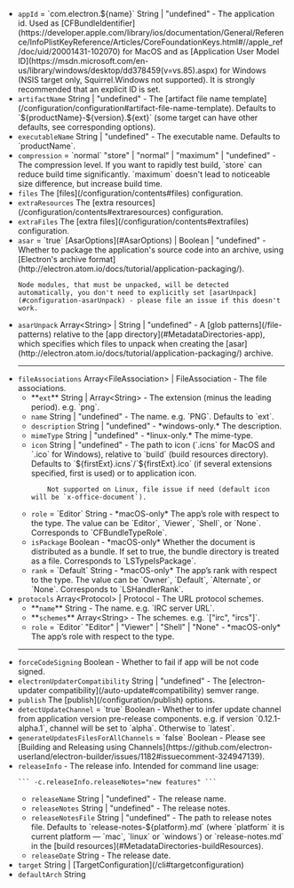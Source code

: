 <ul>
<li><code id="PlatformSpecificBuildOptions-appId">appId</code> = `com.electron.${name}` String | "undefined" - The application id. Used as [CFBundleIdentifier](https://developer.apple.com/library/ios/documentation/General/Reference/InfoPlistKeyReference/Articles/CoreFoundationKeys.html#//apple_ref/doc/uid/20001431-102070) for MacOS and as [Application User Model ID](https://msdn.microsoft.com/en-us/library/windows/desktop/dd378459(v=vs.85).aspx) for Windows (NSIS target only, Squirrel.Windows not supported). It is strongly recommended that an explicit ID is set.</li>
<li><code id="PlatformSpecificBuildOptions-artifactName">artifactName</code> String | "undefined" - The [artifact file name template](/configuration/configuration#artifact-file-name-template). Defaults to `${productName}-${version}.${ext}` (some target can have other defaults, see corresponding options).</li>
<li><code id="PlatformSpecificBuildOptions-executableName">executableName</code> String | "undefined" - The executable name. Defaults to `productName`.</li>
<li><code id="PlatformSpecificBuildOptions-compression">compression</code> = `normal` "store" | "normal" | "maximum" | "undefined" - The compression level. If you want to rapidly test build, `store` can reduce build time significantly. `maximum` doesn't lead to noticeable size difference, but increase build time.</li>
<li><code id="PlatformSpecificBuildOptions-files">files</code> The [files](/configuration/contents#files) configuration.</li>
<li><code id="PlatformSpecificBuildOptions-extraResources">extraResources</code> The [extra resources](/configuration/contents#extraresources) configuration.</li>
<li><code id="PlatformSpecificBuildOptions-extraFiles">extraFiles</code> The [extra files](/configuration/contents#extrafiles) configuration.</li>
<li><code id="PlatformSpecificBuildOptions-asar">asar</code> = `true` [AsarOptions](#AsarOptions) | Boolean | "undefined" - Whether to package the application's source code into an archive, using [Electron's archive format](http://electron.atom.io/docs/tutorial/application-packaging/).
<pre><code class="hljs">Node modules, that must be unpacked, will be detected automatically, you don't need to explicitly set [asarUnpack](#configuration-asarUnpack) - please file an issue if this doesn't work.
</code></pre>
</li>
<li><code id="PlatformSpecificBuildOptions-asarUnpack">asarUnpack</code> Array&lt;String&gt; | String | "undefined" - A [glob patterns](/file-patterns) relative to the [app directory](#MetadataDirectories-app), which specifies which files to unpack when creating the [asar](http://electron.atom.io/docs/tutorial/application-packaging/) archive.</li>
<hr>
<li><code id="PlatformSpecificBuildOptions-fileAssociations">fileAssociations</code> Array&lt;FileAssociation&gt; | FileAssociation<a name="FileAssociation"></a> - The file associations.
<ul>
<li>**<code id="FileAssociation-ext">ext</code>** String | Array&lt;String&gt; - The extension (minus the leading period). e.g. `png`.</li>
<li><code id="FileAssociation-name">name</code> String | "undefined" - The name. e.g. `PNG`. Defaults to `ext`.</li>
<li><code id="FileAssociation-description">description</code> String | "undefined" - *windows-only.* The description.</li>
<li><code id="FileAssociation-mimeType">mimeType</code> String | "undefined" - *linux-only.* The mime-type.</li>
<li><code id="FileAssociation-icon">icon</code> String | "undefined" - The path to icon (`.icns` for MacOS and `.ico` for Windows), relative to `build` (build resources directory). Defaults to `${firstExt}.icns`/`${firstExt}.ico` (if several extensions specified, first is used) or to application icon.
<pre><code class="hljs">    Not supported on Linux, file issue if need (default icon will be `x-office-document`).
</code></pre>
</li>
<li><code id="FileAssociation-role">role</code> = `Editor` String - *macOS-only* The app’s role with respect to the type. The value can be `Editor`, `Viewer`, `Shell`, or `None`. Corresponds to `CFBundleTypeRole`.</li>
<li><code id="FileAssociation-isPackage">isPackage</code> Boolean - *macOS-only* Whether the document is distributed as a bundle. If set to true, the bundle directory is treated as a file. Corresponds to `LSTypeIsPackage`.</li>
<li><code id="FileAssociation-rank">rank</code> = `Default` String - *macOS-only* The app’s rank with respect to the type. The value can be `Owner`, `Default`, `Alternate`, or `None`. Corresponds to `LSHandlerRank`.</li>
</ul></li>
<li><code id="PlatformSpecificBuildOptions-protocols">protocols</code> Array&lt;Protocol&gt; | Protocol<a name="Protocol"></a> - The URL protocol schemes.
<ul>
<li>**<code id="Protocol-name">name</code>** String - The name. e.g. `IRC server URL`.</li>
<li>**<code id="Protocol-schemes">schemes</code>** Array&lt;String&gt; - The schemes. e.g. `["irc", "ircs"]`.</li>
<li><code id="Protocol-role">role</code> = `Editor` "Editor" | "Viewer" | "Shell" | "None" - *macOS-only* The app’s role with respect to the type.</li>
</ul></li>
<hr>
<li><code id="PlatformSpecificBuildOptions-forceCodeSigning">forceCodeSigning</code> Boolean - Whether to fail if app will be not code signed.</li>
<li><code id="PlatformSpecificBuildOptions-electronUpdaterCompatibility">electronUpdaterCompatibility</code> String | "undefined" - The [electron-updater compatibility](/auto-update#compatibility) semver range.</li>
<li><code id="PlatformSpecificBuildOptions-publish">publish</code> The [publish](/configuration/publish) options.</li>
<li><code id="PlatformSpecificBuildOptions-detectUpdateChannel">detectUpdateChannel</code> = `true` Boolean - Whether to infer update channel from application version pre-release components. e.g. if version `0.12.1-alpha.1`, channel will be set to `alpha`. Otherwise to `latest`.</li>
<li><code id="PlatformSpecificBuildOptions-generateUpdatesFilesForAllChannels">generateUpdatesFilesForAllChannels</code> = `false` Boolean - Please see [Building and Releasing using Channels](https://github.com/electron-userland/electron-builder/issues/1182#issuecomment-324947139).</li>
<li><code id="PlatformSpecificBuildOptions-releaseInfo">releaseInfo</code><a name="ReleaseInfo"></a> - The release info. Intended for command line usage:
<pre><code class="hljs">``` -c.releaseInfo.releaseNotes=&quot;new features&quot; ```
</code></pre>
<ul>
<li><code id="ReleaseInfo-releaseName">releaseName</code> String | "undefined" - The release name.</li>
<li><code id="ReleaseInfo-releaseNotes">releaseNotes</code> String | "undefined" - The release notes.</li>
<li><code id="ReleaseInfo-releaseNotesFile">releaseNotesFile</code> String | "undefined" - The path to release notes file. Defaults to `release-notes-${platform}.md` (where `platform` it is current platform — `mac`, `linux` or `windows`) or `release-notes.md` in the [build resources](#MetadataDirectories-buildResources).</li>
<li><code id="ReleaseInfo-releaseDate">releaseDate</code> String - The release date.</li>
</ul></li>
<li><code id="PlatformSpecificBuildOptions-target">target</code> String | [TargetConfiguration](/cli#targetconfiguration)</li>
<li><code id="PlatformSpecificBuildOptions-defaultArch">defaultArch</code> String</li>
</ul>
